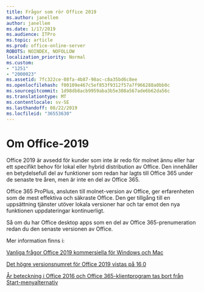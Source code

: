 ```yaml
---
title: Frågor som rör Office 2019
ms.author: janellem
author: janellem
ms.date: 1/17/2019
ms.audience: ITPro
ms.topic: article
ms.prod: office-online-server
ROBOTS: NOINDEX, NOFOLLOW
localization_priority: Normal
ms.custom:
- "1251"
- "2000023"
ms.assetid: 7fc322ce-08fa-4b87-98ac-c8a35bd6c8ee
ms.openlocfilehash: f00109e467c5ef853f9312f57a7f966288a0bb0c
ms.sourcegitcommit: 1d98db8acb9959aba3b5e308a567ade6b62da56c
ms.translationtype: MT
ms.contentlocale: sv-SE
ms.lasthandoff: 08/22/2019
ms.locfileid: "36553630"
---
```

# <a name="about-office-2019"></a>Om Office-2019

Office 2019 är avsedd för kunder som inte är redo för molnet ännu eller har ett specifikt behov för lokal eller hybrid distribution av Office. Den innehåller en betydelsefull del av funktioner som redan har lagts till Office 365 under de senaste tre åren, men är inte en del av Office 365.
  
Office 365 ProPlus, ansluten till molnet-version av Office, ger erfarenheten som de mest effektiva och säkraste Office. Den ger tillgång till en uppsättning tjänster utöver lokala versioner har och tar emot den nya funktionen uppdateringar kontinuerligt.
  
Så om du har Office desktop apps som en del av Office 365-prenumeration redan du den senaste versionen av Office.
  
Mer information finns i:
  
[Vanliga frågor Office 2019 kommersiella för Windows och Mac](https://support.microsoft.com/help/4133312)
  
[Det högre versionsnumret för Office 2019 vistas på 16,0](https://docs.microsoft.com/deployoffice/office2019/overview)
  
[År beteckning i Office 2016 och Office 365-klientprogram tas bort från Start-menyalternativ](https://support.office.com/article/8fe5e052-76d2-49de-af30-2e84ed3da907?wt.mc_id=Alchemy_ClientDIA)
  